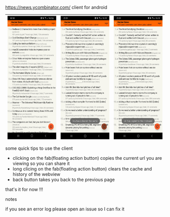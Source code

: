 https://news.ycombinator.com/ client for android

| <img src="https://github.com/Aydeniztr/minimalist-hackernews-client/blob/main/images/Screenshot_20220617-025802_hacker-news.JPG?raw=true" width=180px height=390px> | <img src="https://github.com/Aydeniztr/minimalist-hackernews-client/blob/main/images/Screenshot_20220617-233916_hacker-news.jpg?raw=true" width=180px height=390px> | <img src="https://github.com/Aydeniztr/minimalist-hackernews-client/blob/main/images/Screenshot_20220617-233921_hacker-news.jpg?raw=true" width=180px height=390px> |
| ---------------------------------------------- | -------------------------------------------- | ------------------------------------------- |

some quick tips to use the client

* clicking on the fab(floating action button) copies the current url you are viewing so you can share it
* long clicing on the fab(floating action button) clears the cache and history of the webview
* back button takes you back to the previous page

that's it for now !!!

notes

if you see an error log please open an issue so I can fix it 
